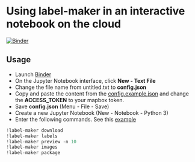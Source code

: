 # Using label-maker in an interactive notebook on the cloud

[![Binder](https://mybinder.org/badge.svg)](https://mybinder.org/v2/gh/giswqs/label-maker-binder/master)

## Usage

* Launch [Binder](https://mybinder.org/v2/gh/giswqs/label-maker-binder/master) 
* On the Jupyter Notebook interface, click **New - Text File**
* Change the file name from untitled.txt to **config.json**
* Copy and paste the content from the [config.example.json](https://github.com/giswqs/label-maker/blob/master/config.example.json) and change the **ACCESS_TOKEN** to your mapbox token. 
* Save **config.json** (Menu - File - Save)
* Create a new Jupyter Notebook (New - Notebook - Python 3)
* Enter the following commands. See this [example](https://github.com/giswqs/label-maker-binder/blob/master/examples/label-maker-binder.ipynb)

```python
!label-maker download
!label-maker labels
!label-maker preview -n 10
!label-maker images
!label-maker package
```
